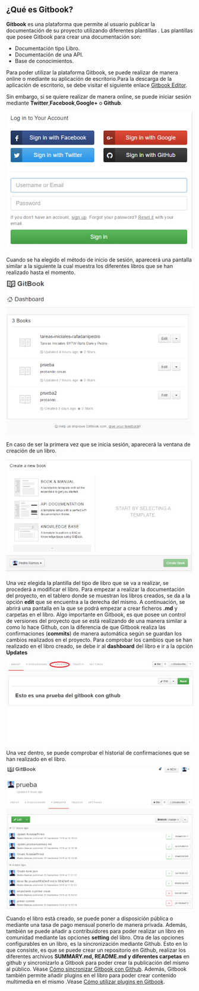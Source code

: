 ## ¿Qué es Gitbook?

**Gitbook** es una plataforma que permite al usuario publicar la documentación  de su proyecto utilizando diferentes plantillas . Las plantillas que posee Gitbook  para crear una documentación son:

  * Documentación tipo Libro.
  * Documentación de una API.
  * Base de conocimientos.

Para poder utilizar la plataforma Gitbook, se puede realizar de manera online o mediante su aplicación de escritorio.Para la descarga de la aplicación de escritorio, se debe visitar el siguiente enlace [Gitbook Editor](https://www.gitbook.com/editor).

Sin embargo, si se quiere realizar de manera online, se puede iniciar sesión mediante  **Twitter**,**Facebook**,**Google+** o **Github**.

![Inicio de sesión](images/sesion.png)

Cuando se ha elegido el método de inicio de sesión, aparecerá una pantalla similar a la siguiente la cual muestra los diferentes libros que se han realizado hasta el momento.

![Tablero de trabajo ](images/tablero.png)

En caso de ser la primera vez que se inicia sesión, aparecerá la ventana de creación de un libro.

![Creación de un libro](images/creacion_libro.png)

Una vez elegida la plantilla del tipo de libro que se va a realizar, se procederá a modificar el libro. Para empezar a realizar la documentación del proyecto, en el tablero donde se muestran los libros creados, se da a la opción **edit** que se encuentra a la derecha del mismo. A continuación, se abrirá una pantalla en la que se podrá empezar a crear ficheros **.md** y carpetas en el libro. Algo importante en Gitbook, es que posee un control de versiones del proyecto que se está realizando de una manera similar a como lo hace Github, con la diferencia de que Gitbook realiza las confirmaciones (**commits**) de manera automática según se guardan los cambios realizados en el proyecto.
Para comprobar los cambios que se han  realizado en el libro creado, se debe ir al **dashboard** del libro e ir a la opción **Updates**

![Updates](images/dashboard.png)

Una vez dentro, se puede comprobar el historial de confirmaciones que se han realizado en el libro.

![Confirmaciones](images/commits.png)

Cuando el libro está creado, se puede poner a disposición pública o mediante una tasa de pago mensual ponerlo de manera privada. Además, también se puede añadir a contribuidores para poder realizar un libro en comunidad mediante las opciones **setting** del libro.
Otra de las opciones configurables en un libro, es la sincronización mediante Github. Esto en lo que consiste, es que se puede crear un repositorio en Github, realizar los diferentes archivos **SUMMARY.md, README.md y diferentes carpetas** en github y sincronizarlo a Gitbook para poder crear la publicación del mismo al público. Véase [Cómo sincronizar Gitbook con Github](./sincroniza_gitbook.md).
Además, Gitbook también permite añadir plugins en el libro para poder crear contenido multimedia en el mismo .Véase [Cómo utilizar plugins en Gitbook](./plugins_gitbook.md).

